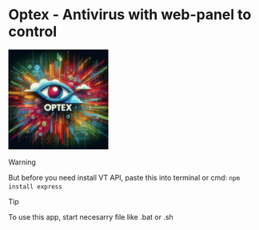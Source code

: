 <h1>Optex - Antivirus with web-panel to control</h1>

<img hieght="200px" width="200px" src="https://raw.githubusercontent.com/UndefinedClear/Optex/refs/heads/main/images/logo.jpg">

> [!WARNING]
> But before you need install VT API, paste this into terminal or cmd: ```npm install express```

> [!TIP]
> To use this app, start necesarry file like .bat or .sh
